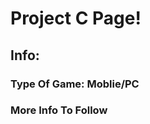 <h1>Project C Page!</h1>
<h2>Info:</h2>
<h3>Type Of Game: Moblie/PC</h3>
<h3>More Info To Follow</h3>